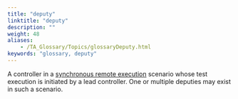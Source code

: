 ```yaml
--- 
title: "deputy"
linktitle: "deputy"
description: ""
weight: 48
aliases: 
    - /TA_Glossary/Topics/glossaryDeputy.html
keywords: "glossary, deputy"
---
```


A controller in a [synchronous remote execution](/TA_Glossary/Topics/glossarySynchronousRemoteXqt.html) scenario whose test execution is initiated by a lead controller. One or multiple deputies may exist in such a scenario.

